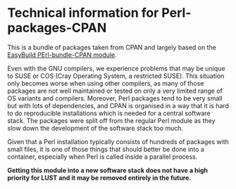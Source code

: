 # Technical information for Perl-packages-CPAN

This is a bundle of packages taken from CPAN and largely based on the
[EasyBuild PErl-bundle-CPAN module](https://github.com/easybuilders/easybuild-easyconfigs/tree/develop/easybuild/easyconfigs/p/Perl-bundle-CPAN).

Even with the GNU compilers, we experience problems that may be unique to SUSE or COS
(Cray Operating System, a restricted SUSE). This situation only becomes worse when 
using other compilers, as many of those packages are not well maintained or tested 
on only a very limited range of OS variants and compilers. 
Moreover, Perl packages tend to be very small but with lots of dependencies,
and CPAN is organised in a way that it is hard to do reproducible installations which
is needed for a central software stack.
The packages were split off from the regular
Perl module as they slow down the development of the software stack too much.

Given that a Perl installation typically consists of hundreds of packages with small 
files, it is one of those things that should better be done into a container, especially
when Perl is called inside a parallel process.

**Getting this module into a new software stack does not have a high priority for LUST
and it may be removed entirely in the future.**
